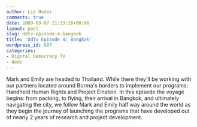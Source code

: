 ```yaml
---
author: Liz Hodes
comments: true
date: 2009-09-07 21:13:28+00:00
layout: post
slug: ddtv-episode-4-bangkok
title: 'DdTv Episode 4: Bangkok'
wordpress_id: 687
categories:
- Digital Democracy TV
- News
---
```




Mark and Emily are headed to Thailand. While there they'll be working with our partners located around Burma's borders to implement our programs: Handheld Human Rights and Project Einstein. In this episode the voyage begins: from packing, to flying, their arrival in Bangkok, and ultimately navigating the city, we follow Mark and Emily half way around the world as they begin the journey of launching the programs that have developed out of nearly 2 years of research and project development.
